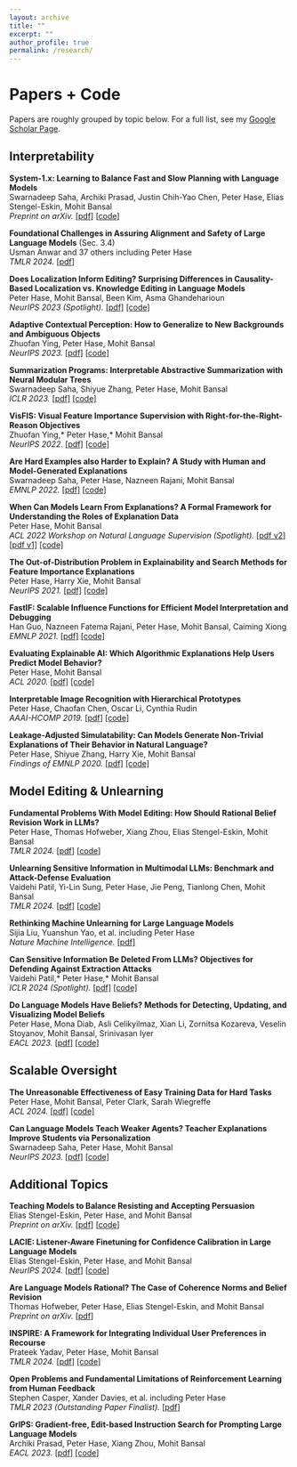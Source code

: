 ```yaml
---
layout: archive
title: ""
excerpt: ""
author_profile: true
permalink: /research/
---
```


# Papers + Code

Papers are roughly grouped by topic below. For a full list, see my [Google Scholar Page](https://scholar.google.com/citations?hl=en&user=FO90FgMAAAAJ&view_op=list_works&sortby=pubdate).

## Interpretability

**System-1.x: Learning to Balance Fast and Slow Planning with Language Models**  
Swarnadeep Saha, Archiki Prasad, Justin Chih-Yao Chen, Peter Hase, Elias Stengel-Eskin, Mohit Bansal  
_Preprint on arXiv._ [[pdf](https://arxiv.org/pdf/2407.14414)] [[code](https://github.com/swarnaHub/System-1.x)]

**Foundational Challenges in Assuring Alignment and Safety of Large Language Models** (Sec. 3.4)  
Usman Anwar and 37 others including Peter Hase  
_TMLR 2024._ [[pdf](https://arxiv.org/pdf/2404.09932)]

**Does Localization Inform Editing? Surprising Differences in Causality-Based Localization vs. Knowledge Editing in Language Models**  
Peter Hase, Mohit Bansal, Been Kim, Asma Ghandeharioun  
*NeurIPS 2023 (Spotlight).* [[pdf]](https://arxiv.org/pdf/2301.04213.pdf) [[code]](https://github.com/google/belief-localization)

**Adaptive Contextual Perception: How to Generalize to New Backgrounds and Ambiguous Objects**  
Zhuofan Ying, Peter Hase, Mohit Bansal  
*NeurIPS 2023.* [[pdf]](https://arxiv.org/pdf/2306.05963.pdf) [[code]](https://github.com/zfying/AdaptiveContext)

**Summarization Programs: Interpretable Abstractive Summarization with Neural Modular Trees**  
Swarnadeep Saha, Shiyue Zhang, Peter Hase, Mohit Bansal  
*ICLR 2023.* [[pdf]](https://arxiv.org/pdf/2209.10492.pdf) [[code]](https://github.com/swarnaHub/SummarizationPrograms)

**VisFIS: Visual Feature Importance Supervision with Right-for-the-Right-Reason Objectives**  
Zhuofan Ying,* Peter Hase,* Mohit Bansal  
*NeurIPS 2022.* [[pdf]](https://arxiv.org/pdf/2206.11212.pdf) [[code]](https://github.com/zfying/visfis)

**Are Hard Examples also Harder to Explain? A Study with Human and Model-Generated Explanations**  
Swarnadeep Saha, Peter Hase, Nazneen Rajani, Mohit Bansal  
*EMNLP 2022.* [[pdf]](https://arxiv.org/pdf/2211.07517.pdf) [[code]](https://github.com/swarnaHub/ExplanationHardness)

**When Can Models Learn From Explanations? A Formal Framework for Understanding the Roles of Explanation Data**  
Peter Hase, Mohit Bansal  
*ACL 2022 Workshop on Natural Language Supervision (Spotlight).* [[pdf v2]](https://peterbhase.github.io/files/when-expl-help-LNLS-ACL2022.pdf) [[pdf v1]](https://arxiv.org/pdf/2102.02201.pdf) [[code]](https://github.com/peterbhase/ExplanationRoles)

**The Out-of-Distribution Problem in Explainability and Search Methods for Feature Importance Explanations**  
Peter Hase, Harry Xie, Mohit Bansal  
*NeurIPS 2021.* [[pdf]](https://arxiv.org/pdf/2106.00786.pdf) [[code]](https://github.com/peterbhase/ExplanationSearch)  

**FastIF: Scalable Influence Functions for Efficient Model Interpretation and Debugging**  
Han Guo, Nazneen Fatema Rajani, Peter Hase, Mohit Bansal, Caiming Xiong  
*EMNLP 2021.* [[pdf]](https://arxiv.org/pdf/2012.15781.pdf) [[code]](https://github.com/salesforce/fast-influence-functions)  

**Evaluating Explainable AI: Which Algorithmic Explanations Help Users Predict Model Behavior?**  
Peter Hase, Mohit Bansal  
*ACL 2020.* [[pdf]](https://arxiv.org/pdf/2005.01831.pdf) [[code]](https://github.com/peterbhase/InterpretableNLP-ACL2020)  

**Interpretable Image Recognition with Hierarchical Prototypes**  
Peter Hase, Chaofan Chen, Oscar Li, Cynthia Rudin  
*AAAI-HCOMP 2019.* [[pdf]](https://arxiv.org/pdf/1906.10651.pdf) [[code]](https://github.com/peterbhase/interpretable-image)  

**Leakage-Adjusted Simulatability: Can Models Generate Non-Trivial Explanations of Their Behavior in Natural Language?**  
Peter Hase, Shiyue Zhang, Harry Xie, Mohit Bansal  
*Findings of EMNLP 2020.* [[pdf]](https://arxiv.org/pdf/2010.04119.pdf) [[code]](https://github.com/peterbhase/LAS-NL-Explanations)  

## Model Editing & Unlearning

**Fundamental Problems With Model Editing: How Should Rational Belief Revision Work in LLMs?**  
Peter Hase, Thomas Hofweber, Xiang Zhou, Elias Stengel-Eskin, Mohit Bansal  
*TMLR 2024.* [[pdf](https://arxiv.org/pdf/2406.19354)] [[code](https://github.com/peterbhase/LLM-belief-revision)]

**Unlearning Sensitive Information in Multimodal LLMs: Benchmark and Attack-Defense Evaluation**  
Vaidehi Patil, Yi-Lin Sung, Peter Hase, Jie Peng, Tianlong Chen, Mohit Bansal  
*TMLR 2024.* [[pdf](https://openreview.net/pdf?id=YcnjgKbZQS)] [[code](https://github.com/Vaidehi99/UnLOK-VQA)]

**Rethinking Machine Unlearning for Large Language Models**  
Sijia Liu, Yuanshun Yao, et al. including Peter Hase  
*Nature Machine Intelligence.* [[pdf]](https://arxiv.org/pdf/2402.08787.pdf)  

**Can Sensitive Information Be Deleted From LLMs? Objectives for Defending Against Extraction Attacks**    
Vaidehi Patil,* Peter Hase,* Mohit Bansal  
*ICLR 2024 (Spotlight).* [[pdf]](https://arxiv.org/pdf/2309.17410.pdf) [[code]](https://github.com/Vaidehi99/InfoDeletionAttacks)

**Do Language Models Have Beliefs? Methods for Detecting, Updating, and Visualizing Model Beliefs**  
Peter Hase, Mona Diab, Asli Celikyilmaz, Xian Li, Zornitsa Kozareva, Veselin Stoyanov, Mohit Bansal, Srinivasan Iyer  
*EACL 2023.* [[pdf]](https://arxiv.org/pdf/2111.13654.pdf) [[code]](https://github.com/peterbhase/SLAG-Belief-Updating)

## Scalable Oversight

**The Unreasonable Effectiveness of Easy Training Data for Hard Tasks**  
Peter Hase, Mohit Bansal, Peter Clark, Sarah Wiegreffe  
*ACL 2024.* [[pdf]](https://arxiv.org/pdf/2401.06751.pdf) [[code]](https://github.com/allenai/easy-to-hard-generalization)

**Can Language Models Teach Weaker Agents? Teacher Explanations Improve Students via Personalization**  
Swarnadeep Saha, Peter Hase, Mohit Bansal  
*NeurIPS 2023.* [[pdf]](https://arxiv.org/pdf/2306.09299.pdf) [[code]](https://github.com/swarnaHub/ExplanationIntervention)

## Additional Topics  

**Teaching Models to Balance Resisting and Accepting Persuasion**  
Elias Stengel-Eskin, Peter Hase, and Mohit Bansal  
_Preprint on arXiv._ [[pdf](https://arxiv.org/pdf/2410.14596)] [[code](https://github.com/esteng/persuasion_balanced_training)]

**LACIE: Listener-Aware Finetuning for Confidence Calibration in Large Language Models**  
Elias Stengel-Eskin, Peter Hase, and Mohit Bansal  
_NeurIPS 2024._ [[pdf](https://arxiv.org/pdf/2405.21028)] [[code](https://github.com/esteng/pragmatic_calibration)]

**Are Language Models Rational? The Case of Coherence Norms and Belief Revision**  
Thomas Hofweber, Peter Hase, Elias Stengel-Eskin, and Mohit Bansal  
_Preprint on arXiv._ [[pdf](https://arxiv.org/pdf/2406.03442)]

**INSPIRE: A Framework for Integrating Individual User Preferences in Recourse**  
Prateek Yadav, Peter Hase, Mohit Bansal  
*TMLR 2024.* [[pdf]](https://openreview.net/pdf?id=6yzIuqKGnq) [[code]](https://github.com/prateeky2806/EMC-COLS-recourse)  

**Open Problems and Fundamental Limitations of Reinforcement Learning from Human Feedback**  
Stephen Casper, Xander Davies, et al. including Peter Hase  
*TMLR 2023 (Outstanding Paper Finalist).* [[pdf]](https://openreview.net/pdf?id=bx24KpJ4Eb)  

**GrIPS: Gradient-free, Edit-based Instruction Search for Prompting Large Language Models**  
Archiki Prasad, Peter Hase, Xiang Zhou, Mohit Bansal  
*EACL 2023.* [[pdf]](https://arxiv.org/pdf/2203.07281.pdf) [[code]](https://github.com/archiki/GrIPS)



